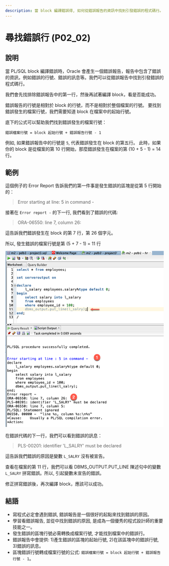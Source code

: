 ```yaml
---
description: 當 block 編譯錯誤得, 如何從錯誤報告的資訊中找到引發錯誤的程式碼行。
---
```


# 尋找錯誤行 (P02_02)

## 說明

當 PL/SQL block 編譯錯誤時，Oracle 會產生一個錯誤報告，報告中包含了錯誤的資訊，例如錯誤的行號、錯誤的訊息等。我們可以從錯誤報告中找到引發錯誤的程式碼行。

我們會先找排除錯誤報告中的第一行，然後再試著編譯 block，看是否能成功。

錯誤報告的行號是相對於 block 的行號，而不是相對於整個檔案的行號。
要找到錯誤發生的檔案行號，我們需要知道 block 在檔案中的起始行號。

底下的公式可以幫助我們找到錯誤發生的檔案行號：

```
錯誤檔案行號 = block 起始行號 + 錯誤報告行號 - 1
```

例如, 如果錯誤報告中的行號是 `5`, 代表錯誤發生在 block 的第五行。
此時，如果你的 block 是從檔案的第 10 行開始，那麼錯誤發生在檔案的第 (10 + 5 - 1) = 14 行。

## 範例

這個例子的 Error Report 告訴我們的第一件事是發生錯誤的區塊是從第 5 行開始的：

> Error starting at line: 5 in command -

接著在 `Error report -` 的下一行, 我們看到了錯誤的代碼:
> ORA-06550: line 7, column 26:

這告訴我們錯誤發生在 block 的第 7 行，第 26 個字元。

所以, 發生錯誤的檔案行號是第 (5 + 7 - 1) = 11 行

![](img/24-Oct-07-21-33-54.png)


在錯誤代碼的下一行，我們可以看到錯誤的訊息：
> PLS-00201: identifier 'L_SALRY' must be declared

這告訴我們錯誤的原因是變數 `L_SALRY` 沒有被宣告。

查看在檔案的第 11 行，我們可以看 DBMS_OUTPUT.PUT_LINE 陳述句中的變數 `L_SALRY` 拼寫錯誤。所以, 引起變數未宣告的錯誤。

修正拼寫錯誤後，再次編譯 block，應該可以成功。

## 結語

- 寫程式必定會遇到錯誤, 錯誤報告是一個很好的起點來找到錯誤的原因。
- 學習看錯誤報告, 並從中找到錯誤的原因, 是成為一個優秀的程式設計師的重要技能之一。
- 發生錯誤的區塊行號必需轉換成檔案行號, 才能找到檔案中的錯誤行。
- 錯誤報告中會提供: 1)產生錯誤的區塊的起始行號, 2)在該區塊中的錯誤行號, 3)錯誤的訊息。
- 區塊錯誤行號轉成檔案行號的公式: `錯誤檔案行號 = block 起始行號 + 錯誤報告行號 - 1`。


